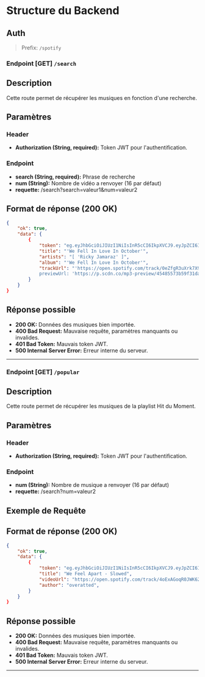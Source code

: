 # Structure du Backend

## Auth

> Prefix: `/spotify`

### Endpoint [GET] `/search`

## Description

Cette route permet de récupérer les musiques en fonction d'une recherche.

## Paramètres

### Header

- **Authorization (String, required):** Token JWT pour l'authentification.

### Endpoint

- **search (String, required):** Phrase de recherche
- **num (String):** Nombre de vidéo a renvoyer (16 par défaut)
- **requette:** /search?search=valeur1&num=valeur2

## Format de réponse (200 OK)

```json
{
    "ok": true,
    "data": {
        {
            "token": "eg.eyJhbGciOiJIUzI1NiIsInR5cCI6IkpXVCJ9.eyJpZCI6IjY1NzQzYWNmZWI0NjU3MTU0Yjg1Y2VjMyIsImlhdCI6MTcwMjExNjA0NywiZXhwIjoxNzAyMjAyNDQ3fQ.hQ2Om2eiNVPquH9npiCC9hOUy3hoizsFVt8QACCPolU",
            "title": "'We Fell In Love In October'",
            "artists": "[ 'Ricky Jamaraz' ]",
            "album": "'We Fell In Love In October'",
            "trackUrl": "'https://open.spotify.com/track/0eZfgR3uXrk7X9Gt6zgVN3',
            previewUrl: 'https://p.scdn.co/mp3-preview/45485573b59f31dadd79e61e70c21f2f026baf49?cid=08747758e9484e119c9997ef5ff73020'"
        }
    }
}
```

## Réponse possible

- **200 OK:** Données des musiques bien importée.
- **400 Bad Request:** Mauvaise requête, paramètres manquants ou invalides.
- **401 Bad Token:** Mauvais token JWT.
- **500 Internal Server Error:** Erreur interne du serveur.
---

### Endpoint [GET] `/popular`

## Description

Cette route permet de récupérer les musiques de la playlist Hit du Moment.

## Paramètres

### Header

- **Authorization (String, required):** Token JWT pour l'authentification.

### Endpoint

- **num (String):** Nombre de musique a renvoyer (16 par défaut)
- **requette:** /search?num=valeur2

## Exemple de Requête

## Format de réponse (200 OK)

```json
{
    "ok": true,
    "data": {
        {
            "token": "eg.eyJhbGciOiJIUzI1NiIsInR5cCI6IkpXVCJ9.eyJpZCI6IjY1NzQzYWNmZWI0NjU3MTU0Yjg1Y2VjMyIsImlhdCI6MTcwMjExNjA0NywiZXhwIjoxNzAyMjAyNDQ3fQ.hQ2Om2eiNVPquH9npiCC9hOUy3hoizsFVt8QACCPolU",
            "title": "We Feel Apart - Slowed",
            "videoUrl": "https://open.spotify.com/track/4oExAGoqR0JWK628dYaQ2f?si=f693d826f8af43a2",
            "author": "overatted",
        }
    }
}
```

## Réponse possible

- **200 OK:** Données des musiques bien importée.
- **400 Bad Request:** Mauvaise requête, paramètres manquants ou invalides.
- **401 Bad Token:** Mauvais token JWT.
- **500 Internal Server Error:** Erreur interne du serveur.
---